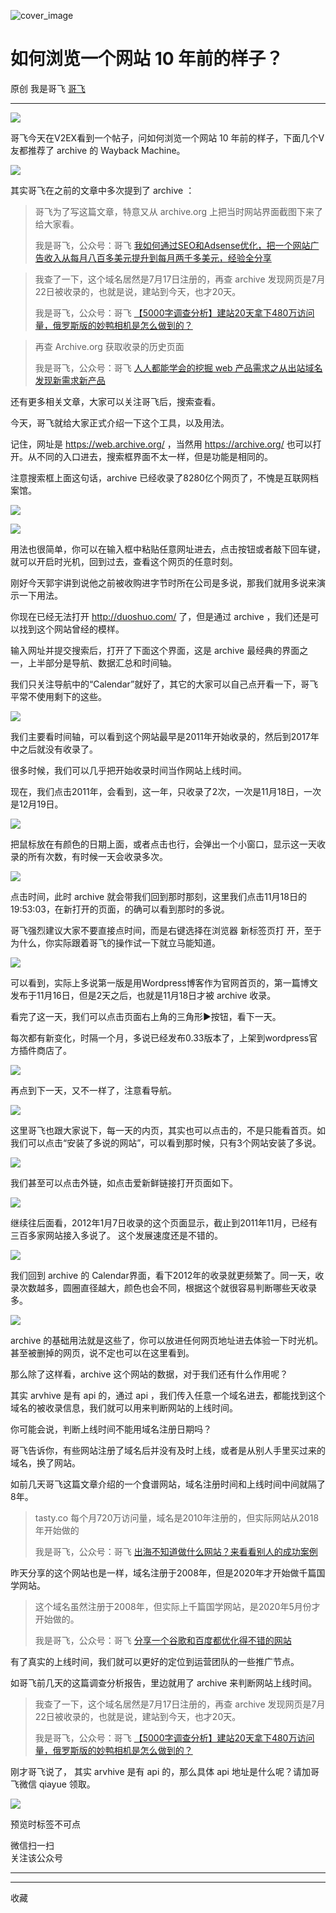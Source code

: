 ![cover_image](https://mmbiz.qpic.cn/sz_mmbiz_jpg/LBrX00GQeicv1QQRhWUibNN6xyhF9BpTWuUN5jl0ssx3M5JiaAIxAHnap3uvYtQS8J6MHKPe0icZf3bOsHZ2iba5fhQ/0?wx_fmt=jpeg)

#  如何浏览一个网站 10 年前的样子？

原创  我是哥飞  [ 哥飞 ](javascript:void\(0\);)

__ _ _ _ _

![](https://mmbiz.qpic.cn/sz_mmbiz_png/LBrX00GQeicv1QQRhWUibNN6xyhF9BpTWumdSic5VQPszGP4QjDbIj14ctC6p5RYxNmnVhXFNuibB7d5Jn6RjwnJvQ/640?wx_fmt=png)

哥飞今天在V2EX看到一个帖子，问如何浏览一个网站 10 年前的样子，下面几个V友都推荐了 archive 的 Wayback Machine。

![](https://mmbiz.qpic.cn/sz_mmbiz_png/LBrX00GQeicv1QQRhWUibNN6xyhF9BpTWulFAyO2o8cxhMAI96ibIjqaoG81zqNmXVjD9jWKRbjJoP7L4ChF7icMOg/640?wx_fmt=png)

其实哥飞在之前的文章中多次提到了 archive ：  

> 哥飞为了写这篇文章，特意又从 archive.org 上把当时网站界面截图下来了给大家看。
>
> 我是哥飞，公众号：哥飞 [ 我如何通过SEO和Adsense优化，把一个网站广告收入从每月八百多美元提升到每月两千多美元，经验全分享
> ](https://mp.weixin.qq.com/s?__biz=MjM5OTIzMzYyMA==&mid=2650079551&idx=1&sn=1b81abe359ad1ea25794d51fe5a53ce4&chksm=bf3f30048848b912df36d4c7660396e8160630d4444fb9259894239b2584a3bf41743c59e26d&token=2109995073&lang=zh_CN#rd)

> 我查了一下，这个域名居然是7月17日注册的，再查 archive 发现网页是7月22日被收录的，也就是说，建站到今天，也才20天。
>
> 我是哥飞，公众号：哥飞 [ 【5000字调查分析】建站20天拿下480万访问量，俄罗斯版的妙鸭相机是怎么做到的？
> ](https://mp.weixin.qq.com/s?__biz=MjM5OTIzMzYyMA==&mid=2650079744&idx=1&sn=0d82dcd95fe435a6b46a53a642a6c4e4&chksm=bf3f333b8848ba2deee768dea94b0ed5c2101c5bbf689cf536967d6141910b14f55ba03ed5c9&token=2109995073&lang=zh_CN#rd)

> 再查 Archive.org 获取收录的历史页面
>
> 我是哥飞，公众号：哥飞 [ 人人都能学会的挖掘 web 产品需求之从出站域名发现新需求新产品
> ](https://mp.weixin.qq.com/s?__biz=MjM5OTIzMzYyMA==&mid=2650079764&idx=1&sn=9587fd233f6d36350430e4e5b7f7e574&chksm=bf3f332f8848ba3927811902eb69d728b2dedf61d808bd6f3cc2536a220e8b99a96aada84796&token=2109995073&lang=zh_CN#rd)

还有更多相关文章，大家可以关注哥飞后，搜索查看。  

今天，哥飞就给大家正式介绍一下这个工具，以及用法。  

记住，网址是 https://web.archive.org/ ，当然用 https://archive.org/
也可以打开。从不同的入口进去，搜索框界面不太一样，但是功能是相同的。

注意搜索框上面这句话，archive 已经收录了8280亿个网页了，不愧是互联网档案馆。  

![](https://mmbiz.qpic.cn/sz_mmbiz_png/LBrX00GQeicv1QQRhWUibNN6xyhF9BpTWuf52fNlurs0Qea6wBxRvXWAG2slKrxVOrpG7MDgPicxMZPock674QDDg/640?wx_fmt=png)

![](https://mmbiz.qpic.cn/sz_mmbiz_png/LBrX00GQeicv1QQRhWUibNN6xyhF9BpTWum8pw8FYXhibEHw3pyEfwKXfSlzO2KxwzEAI4QyaZWY1SfrAq4OHOrNg/640?wx_fmt=png)

用法也很简单，你可以在输入框中粘贴任意网址进去，点击按钮或者敲下回车键，就可以开启时光机，回到过去，查看这个网页的任意时刻。

刚好今天郭宇讲到说他之前被收购进字节时所在公司是多说，那我们就用多说来演示一下用法。

你现在已经无法打开  http://duoshuo.com/ 了，但是通过 archive ，我们还是可以找到这个网站曾经的模样。

输入网址并提交搜索后，打开了下面这个界面，这是 archive 最经典的界面之一，上半部分是导航、数据汇总和时间轴。  

我们只关注导航中的“Calendar”就好了，其它的大家可以自己点开看一下，哥飞平常不使用剩下的这些。  

![](https://mmbiz.qpic.cn/sz_mmbiz_png/LBrX00GQeicv1QQRhWUibNN6xyhF9BpTWulOmjyUx0hb7Pvcibp0vxTOYjueJBppWkzOSIGNcicZeibmFtiaO3NN7ianQ/640?wx_fmt=png)

我们主要看时间轴，可以看到这个网站最早是2011年开始收录的，然后到2017年中之后就没有收录了。

很多时候，我们可以几乎把开始收录时间当作网站上线时间。  

现在，我们点击2011年，会看到，这一年，只收录了2次，一次是11月18日，一次是12月19日。  

![](https://mmbiz.qpic.cn/sz_mmbiz_png/LBrX00GQeicv1QQRhWUibNN6xyhF9BpTWunHjQVWic83QSRoYHiaYWKMjVPw9EX1OMzd7TGahNX9a2lcwiaW48s5icLg/640?wx_fmt=png)

把鼠标放在有颜色的日期上面，或者点击也行，会弹出一个小窗口，显示这一天收录的所有次数，有时候一天会收录多次。

![](https://mmbiz.qpic.cn/sz_mmbiz_jpg/LBrX00GQeicv1QQRhWUibNN6xyhF9BpTWur9BjTdXKF7t1W1yOib0GORgxIzPtECoG9lYl8eVAVWzCibyxYxX2V8Yg/640?wx_fmt=jpeg)

点击时间，此时 archive 就会带我们回到那时那刻，这里我们点击11月18日的19:53:03，在新打开的页面，的确可以看到那时的多说。

哥飞强烈建议大家不要直接点时间，而是右键选择在浏览器  新标签页打  开，至于为什么，你实际跟着哥飞的操作试一下就立马能知道。

![](https://mmbiz.qpic.cn/sz_mmbiz_png/LBrX00GQeicv1QQRhWUibNN6xyhF9BpTWuHMrWUZia69Lpe5HCdpM6DhlIR7JxGZMzCvVicwqTiclH3vdib6XiahDEhyg/640?wx_fmt=png)

可以看到，实际上多说第一版是用Wordpress博客作为官网首页的，第一篇博文发布于11月16日，但是2天之后，也就是11月18日才被 archive
收录。  

看完了这一天，我们可以点击页面右上角的三角形▶️按钮，看下一天。

每次都有新变化，时隔一个月，多说已经发布0.33版本了，上架到wordpress官方插件商店了。

![](https://mmbiz.qpic.cn/sz_mmbiz_png/LBrX00GQeicv1QQRhWUibNN6xyhF9BpTWusPpXA1HrdXyx6ia5GppKEY1bjwV5BzNhcVUP6sNTAFjOcNgFkUcASOQ/640?wx_fmt=png)

再点到下一天，又不一样了，注意看导航。  

![](https://mmbiz.qpic.cn/sz_mmbiz_png/LBrX00GQeicv1QQRhWUibNN6xyhF9BpTWuliaVXHFhA5GyBFS1yiaQzztCibjkuF3sX4JBb8UQDWwEwF7JYgEHc0h3A/640?wx_fmt=png)

这里哥飞也跟大家说下，每一天的内页，其实也可以点击的，不是只能看首页。如我们可以点击“安装了多说的网站”，可以看到那时候，只有3个网站安装了多说。  

![](https://mmbiz.qpic.cn/sz_mmbiz_png/LBrX00GQeicv1QQRhWUibNN6xyhF9BpTWu3KSqrkolS5FMExNXSzXsbIHMYvibLjvE6zq0TNXZfQsnk0icr0ribjjhA/640?wx_fmt=png)

我们甚至可以点击外链，如点击爱新鲜链接打开页面如下。

![](https://mmbiz.qpic.cn/sz_mmbiz_png/LBrX00GQeicv1QQRhWUibNN6xyhF9BpTWuudgiaphBXp4tiaTOUibfqiara8iazfvIIV09NC9ksrxJ4kHvwDVXV2XYjVQ/640?wx_fmt=png)

继续往后面看，2012年1月7日收录的这个页面显示，截止到2011年11月，已经有三百多家网站接入多说了。  这个发展速度还是不错的。

![](https://mmbiz.qpic.cn/sz_mmbiz_png/LBrX00GQeicv1QQRhWUibNN6xyhF9BpTWuAoEPFKBExBdmiacDTs3LKODUUMicwXFsQRrLb6pTlF1czfGwYDsMz3Lw/640?wx_fmt=png)

我们回到 archive 的
Calendar界面，看下2012年的收录就更频繁了。同一天，收录次数越多，圆圈直径越大，颜色也会不同，根据这个就很容易判断哪些天收录多。

![](https://mmbiz.qpic.cn/sz_mmbiz_png/LBrX00GQeicv1QQRhWUibNN6xyhF9BpTWuxVdicTaQEwAWGBsicxpTXomOKsf3qlBbjWvRMwPGC4FgoeHG8Hv6Ozjw/640?wx_fmt=png)

archive 的基础用法就是这些了，你可以放进任何网页地址进去体验一下时光机。甚至被删掉的网页，说不定也可以在这里看到。  

那么除了这样看，archive 这个网站的数据，对于我们还有什么作用呢？  

其实 arvhive 是有 api 的，通过 api ，我们传入任意一个域名进去，都能找到这个域名的被收录信息，我们就可以用来判断网站的上线时间。  

你可能会说，判断上线时间不能用域名注册日期吗？  

哥飞告诉你，有些网站注册了域名后并没有及时上线，或者是从别人手里买过来的域名，换了网站。

如前几天哥飞这篇文章介绍的一个食谱网站，域名注册时间和上线时间中间就隔了8年。

> tasty.co 每个月720万访问量，域名是2010年注册的，但实际网站从2018年开始做的
>
> 我是哥飞，公众号：哥飞 [ 出海不知道做什么网站？来看看别人的成功案例
> ](https://mp.weixin.qq.com/s?__biz=MjM5OTIzMzYyMA==&mid=2650079697&idx=1&sn=63960918807d9f50d451f57a04099681&chksm=bf3f30ea8848b9fc15a834d3fbdbd81daf23ae2e277499d4e8aa6f5b900bf795bdc3cefb6a4e&token=2109995073&lang=zh_CN#rd)

昨天分享的这个网站也是一样，域名注册于2008年，但是2020年才开始做千篇国学网站。  

> 这个域名虽然注册于2008年，但实际上千篇国学网站，是2020年5月份才开始做的。
>
> 我是哥飞，公众号：哥飞 [ 分享一个谷歌和百度都优化得不错的网站
> ](https://mp.weixin.qq.com/s?__biz=MjM5OTIzMzYyMA==&mid=2650079796&idx=1&sn=235a92567234151a1a06f08ceb0e014a&chksm=bf3f330f8848ba19adae2069b35b6daaf4c3c34dd51db2cd73a27418ca282d88ad74b94fc7af&token=2109995073&lang=zh_CN#rd)

有了真实的上线时间，我们就可以更好的定位到运营团队的一些推广节点。

如哥飞前几天的这篇调查分析报告，里边就用了 archive 来判断网站上线时间。

> 我查了一下，这个域名居然是7月17日注册的，再查 archive 发现网页是7月22日被收录的，也就是说，建站到今天，也才20天。
>
> 我是哥飞，公众号：哥飞 [ 【5000字调查分析】建站20天拿下480万访问量，俄罗斯版的妙鸭相机是怎么做到的？
> ](https://mp.weixin.qq.com/s?__biz=MjM5OTIzMzYyMA==&mid=2650079744&idx=1&sn=0d82dcd95fe435a6b46a53a642a6c4e4&chksm=bf3f333b8848ba2deee768dea94b0ed5c2101c5bbf689cf536967d6141910b14f55ba03ed5c9&token=2109995073&lang=zh_CN#rd)

刚才哥飞说了，  其实 arvhive 是有 api 的，那么具体 api 地址是什么呢？请加哥飞微信 qiayue 领取。

![](https://mmbiz.qpic.cn/sz_mmbiz_png/LBrX00GQeictmH6ZbzrmhFdgH55yNiarBAXwFK5njpE3j8ehd8M5CNnh5mX01ibDAls4gZvob7nUmwXnscEXNDm3g/640?wx_fmt=png)

预览时标签不可点

微信扫一扫  
关注该公众号





****



****



  收藏

